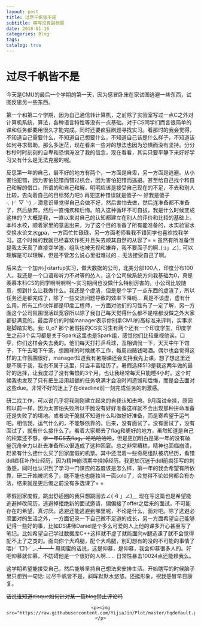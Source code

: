 ```yaml
---
layout: post
title: 过尽千帆皆不是
subtitle: 瞎写没有副标题
date: 2018-01-16
categories: Blog
tags: 
catalog: true
---
```


# 过尽千帆皆不是

今天是CMU的最后一个学期的第一天，因为感冒卧床在家试图逃避一些东西，试图反思另一些东西。

第一个和第二个学期，因为自己通信转计算机，之前除了实验室写过一点C之外对计算机系统，算法，各种语言特性等没有一点基础。对于CS同学们而言很简单的课和任务都要用很久才能完成。同时还要疯狂刷题寻找实习。看那时的我会觉得，不知道自己需要什么，不知道自己想要什么，不知道自己该是什么样子，不知道该如何寻求帮助。那么多迷茫，现在看来一些对的想法也因为恐惧而没有坚持。分分秒秒时时刻刻的自卑和恐惧淹没了我的信念，现在看看，其实只要平静下来好好学习又有什么是无法克服的呢。

反思第一年的自己，最不好的地方有两个，一方面是自卑，另一方面是逃避。从小害怕犯错，因为害怕犯错而错过机会，因为害怕犯错而逃避。甚至给自己找个和自己和解的借口。所谓的和自己和解，明明应该是接受自己现在的不足，不去和别人比较，去向着自己的目标努力吧:) 再犯这种错误就是傻子～ 好我是傻子╮(╯▽╰)╭ 潜意识里觉得自己会做不好，然后害怕去做，然后连准备都不准备了，然后放弃，然后一直愧疚和后悔。陷入这种循环不可自拔，我是什么时候变成这样的？大概是我，一直以来对自己的认知都建立在别人的评价和比较的基础上。本科水校，顺着家里的意思出来，为了这个目的准备了所有能准备的，水实验室水交换水论文水gpa，一方面忙忙碌碌，另一方面老师看我不错同学也喜欢找我学习。这个时候的我就已经喜欢作死并且失去顺其自然的从容了= = 虽然有所准备但是我太天真了直接变学渣，组队也被无视和嫌弃，我不要面子的啊\_(:з」∠)\_ 可以理解是可以理解，但是不管怎么说心里挺难过的... 无法接受自己了啊。

后来去一个加州小startup实习，做大数据的公司，北美分部100人，印度分布100人。我还是一个口语和听力不对等的怂人，这个公司做系统方向我基础为0，真是羡慕本科CS的同学啊啊啊啊～实习期间也没做什么特别厉害的，小公司比较随意，想到什么让我做什么。我还是个虚渣，但是是个学了一点东西的虚渣了，所以任务还是都完成了，除了一些交流问题导致的效率下降呃... 真是不该虚，虚有什么用。所有工作伙伴都是印度工程师，一方面对他们的习性有了一定了解，另一方面这个公司氛围很活跃宽容所以除了我自己每天觉得什么都不是啥都没做之外大家都挺满意的。最后评价的时候manager表示你别拿CMU的高标准来评判，实事求是脚踏实地。我: 0_o? 那个暑假招的CS实习生有两个还有一个印度学生，印度学生之前3个实习都是关于Spark这里也是Spark组，感觉他们比较重视他诶，口亨，你们这样会失去我的。他们每天打打乒乓球，互相调侃一下，天天中午下馆子，下午去喝下午茶，想踢球的时候就不工作，每周四赌钱喝酒。偶尔也会觉得这样的工作氛围很好，manager知道我有暑期课还会支持我先上课。想了想这里还是不属于我，我也不属于这里，只当丰富经历了。暑假选择513是我这两年做的最好的选择，让我度过了没有悔恨的3个月，也让我经常每天只能睡4小时。这个时候我也发现了只有把生活用超额的任务填满才会没时间遗憾和后悔，而是会去面对这些due。非常不好的迷上了在deadline前一刻完成任务的刺激感。

研二找工作，可以说几乎将我刚刚建立起来的自我认知击垮。9月面试全挂，原因和以前一样，因为太害怕失败所以干脆没有好好准备这样就不会出现那种拼命准备还是失败了的境地。或者说干脆就不知道什么叫做好好准备，而是寄希望于运气吧。相信我，运气什么的，不能够依靠的。后来，没有面试了，没有面试了，没有面试了，就有什么接什么了。看着大家都去了flag和更好的地方，虽然知道是自己的积累还不够，~~学一年CS去flag，哈哈哈哈哈~~，但是更加明白是第一年的没有破釜沉舟全力以赴去准备所以很造成了这种困窘。总之非常糟糕，精神也面临崩溃，赶紧有什么接什么买了回家度假的机票。其中还混着一些奇葩组队被坑经历，看错ddl疯狂补作业经历，因为精神崩溃期中挂掉经历。我更加沉迷于ddl前疯狂写的刺激感，同时也认识到了学习一门课应的态度该是怎么样，第一年的我会希望有所依靠，研二开始被坑多了，能不能也也能独当一面solo了，会觉得不论如何都会有办法，结果就是更后悔之前没有多选课了= = 

寒假回家度假，跳出舒适圈的我只想跳回去∠( ᐛ 」∠)＿ 现在写这篇也是希望能逃避掉改简历，逃避掉拒绝新的面试邀请，偏偏接了offer之后来的面试，不可能存在的希望，真讨厌。逃避还能逃避到哪里呢，不论是什么，面对吧。除了逃避必须面对的生活之外，一方面记录一下自己微不足道的成长，另一方面希望自己能够记得一些好的事，比如DS讲师Daniel是个多么可爱的人上他的课多开心甚至写了笔记。比如希望自己学过数据库C++这样就不虚了就能面向w腿选课了就不会觉得配不上了之类的。面向你个大鸡腿，配个大鸡腿，别幻想有的没的不可能的事情了喂(╯‵□′)╯︵┻━┻ 用闺蜜的话说，这是仰慕，是仰慕，我会仰慕很多人的。好吧仰慕就仰慕，不妨碍他是一个很好的人啊…… 日常性暴击10024点还能赖我么。

这学期希望能接受自己，然后能够坚持自己想法来安排生活。开始瞎写的时候脑子里只想到一句话: 过尽千帆皆不是，斜晖默默水悠悠。还挺形象，祝我感冒早日康复。

~~话说谁知道disque如何针对某一篇blog禁止评论吗~~

<center>

```
<p><img src="https://raw.githubusercontent.com/YijiaJin/Plot/master/hqdefault.png"></p>
```

</center>













